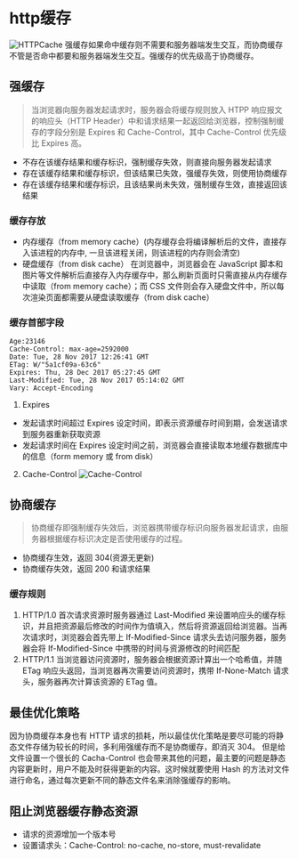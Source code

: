 # http缓存
![HTTPCache](/HTTPCache.png)
强缓存如果命中缓存则不需要和服务器端发生交互，而协商缓存不管是否命中都要和服务器端发生交互。强缓存的优先级高于协商缓存。
## 强缓存
> 当浏览器向服务器发起请求时，服务器会将缓存规则放入 HTPP 响应报文的响应头（HTTP Header）中和请求结果一起返回给浏览器，控制强制缓存的字段分别是 Expires 和 Cache-Control，其中 Cache-Control 优先级比 Expires 高。

- 不存在该缓存结果和缓存标识，强制缓存失效，则直接向服务器发起请求
- 存在该缓存结果和缓存标识，但该结果已失效，强缓存失效，则使用协商缓存
- 存在该缓存结果和缓存标识，且该结果尚未失效，强制缓存生效，直接返回该结果
### 缓存存放
- 内存缓存（from memory cache）(内存缓存会将编译解析后的文件，直接存入该进程的内存中, 一旦该进程关闭，则该进程的内存则会清空)
- 硬盘缓存（from disk cache）
在浏览器中，浏览器会在 JavaScript 脚本和图片等文件解析后直接存入内存缓存中，那么刷新页面时只需直接从内存缓存中读取（from memory cache）；而 CSS 文件则会存入硬盘文件中，所以每次渲染页面都需要从硬盘读取缓存（from disk cache）
### 缓存首部字段
```
Age:23146
Cache-Control: max-age=2592000
Date: Tue, 28 Nov 2017 12:26:41 GMT
ETag: W/"5a1cf09a-63c6"
Expires: Thu, 28 Dec 2017 05:27:45 GMT
Last-Modified: Tue, 28 Nov 2017 05:14:02 GMT
Vary: Accept-Encoding
```
1. Expires
- 发起请求时间超过 Expires 设定时间，即表示资源缓存时间到期，会发送请求到服务器重新获取资源
- 发起请求时间在 Expires 设定时间之前，浏览器会直接读取本地缓存数据库中的信息（form memory 或 from disk）
2. Cache-Control
![Cache-Control](/Cache-Control.png)
## 协商缓存
> 协商缓存即强制缓存失效后，浏览器携带缓存标识向服务器发起请求，由服务器根据缓存标识决定是否使用缓存的过程。
- 协商缓存生效，返回 304(资源无更新)
- 协商缓存失效，返回 200 和请求结果
### 缓存规则
1. HTTP/1.0
首次请求资源时服务器通过 Last-Modified 来设置响应头的缓存标识，并且把资源最后修改的时间作为值填入，然后将资源返回给浏览器。当再次请求时，浏览器会首先带上 If-Modified-Since 请求头去访问服务器，服务器会将 If-Modified-Since 中携带的时间与资源修改的时间匹配
2. HTTP/1.1
当浏览器访问资源时，服务器会根据资源计算出一个哈希值，并随 ETag 响应头返回，当浏览器再次需要访问资源时，携带  If-None-Match  请求头，服务器再次计算该资源的 ETag 值。

## 最佳优化策略
因为协商缓存本身也有 HTTP 请求的损耗，所以最佳优化策略是要尽可能的将静态文件存储为较长的时间，多利用强缓存而不是协商缓存，即消灭 304。
但是给文件设置一个很长的 Cacha-Control 也会带来其他的问题，最主要的问题是静态内容更新时，用户不能及时获得更新的内容。这时候就要使用 Hash 的方法对文件进行命名，通过每次更新不同的静态文件名来消除强缓存的影响。

## 阻止浏览器缓存静态资源
- 请求的资源增加一个版本号
- 设置请求头：Cache-Control: no-cache, no-store, must-revalidate
